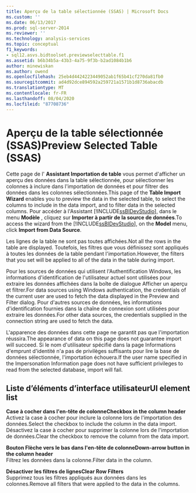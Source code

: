 ```yaml
---
title: Aperçu de la table sélectionnée (SSAS) | Microsoft Docs
ms.custom: ''
ms.date: 06/13/2017
ms.prod: sql-server-2014
ms.reviewer: ''
ms.technology: analysis-services
ms.topic: conceptual
f1_keywords:
- sql12.asvs.bidtoolset.previewselecttable.f1
ms.assetid: b6b34b5a-43b3-4a75-9f3b-b2ad1084b1b6
author: minewiskan
ms.author: owend
ms.openlocfilehash: 25eb4d4424223449052ab1f65b41cf270da81fb0
ms.sourcegitcommit: ad4d92dce894592a259721a1571b1d8736abacdb
ms.translationtype: MT
ms.contentlocale: fr-FR
ms.lasthandoff: 08/04/2020
ms.locfileid: "87708736"
---
```

# <a name="preview-selected-table-ssas"></a><span data-ttu-id="c7b13-102">Aperçu de la table sélectionnée (SSAS)</span><span class="sxs-lookup"><span data-stu-id="c7b13-102">Preview Selected Table (SSAS)</span></span>
  <span data-ttu-id="c7b13-103">Cette page de l' **Assistant Importation de table** vous permet d'afficher un aperçu des données dans la table sélectionnée, pour sélectionner les colonnes à inclure dans l'importation de données et pour filtrer des données dans les colonnes sélectionnées.</span><span class="sxs-lookup"><span data-stu-id="c7b13-103">This page of the **Table Import Wizard** enables you to preview the data in the selected table, to select the columns to include in the data import, and to filter data in the selected columns.</span></span> <span data-ttu-id="c7b13-104">Pour accéder à l'Assistant [!INCLUDE[ssBIDevStudio](../includes/ssbidevstudio-md.md)], dans le menu **Modèle** , cliquez sur **Importer à partir de la source de données**.</span><span class="sxs-lookup"><span data-stu-id="c7b13-104">To access the wizard from the [!INCLUDE[ssBIDevStudio](../includes/ssbidevstudio-md.md)], on the **Model** menu, click **Import from Data Source**.</span></span>  
  
 <span data-ttu-id="c7b13-105">Les lignes de la table ne sont pas toutes affichées.</span><span class="sxs-lookup"><span data-stu-id="c7b13-105">Not all the rows in the table are displayed.</span></span> <span data-ttu-id="c7b13-106">Toutefois, les filtres que vous définissez sont appliqués à toutes les données de la table pendant l'importation.</span><span class="sxs-lookup"><span data-stu-id="c7b13-106">However, the filters that you set will be applied to all of the data in the table during import.</span></span>  
  
 <span data-ttu-id="c7b13-107">Pour les sources de données qui utilisent l'Authentification Windows, les informations d'identification de l'utilisateur actuel sont utilisées pour extraire les données affichées dans la boîte de dialogue Afficher un aperçu et filtrer.</span><span class="sxs-lookup"><span data-stu-id="c7b13-107">For data sources using Windows authentication, the credentials of the current user are used to fetch the data displayed in the Preview and Filter dialog.</span></span> <span data-ttu-id="c7b13-108">Pour d'autres sources de données, les informations d'identification fournies dans la chaîne de connexion sont utilisées pour extraire les données.</span><span class="sxs-lookup"><span data-stu-id="c7b13-108">For other data sources, the credentials supplied in the connection string are used to fetch the data.</span></span>  
  
 <span data-ttu-id="c7b13-109">L'apparence des données dans cette page ne garantit pas que l'importation réussira.</span><span class="sxs-lookup"><span data-stu-id="c7b13-109">The appearance of data on this page does not guarantee import will succeed.</span></span> <span data-ttu-id="c7b13-110">Si le nom d'utilisateur spécifié dans la page Informations d'emprunt d'identité n'a pas de privilèges suffisants pour lire la base de données sélectionnée, l'importation échouera.</span><span class="sxs-lookup"><span data-stu-id="c7b13-110">If the user name specified in the Impersonation Information page does not have sufficient privileges to read from the selected database, import will fail.</span></span>  
  
## <a name="ui-element-list"></a><span data-ttu-id="c7b13-111">Liste d’éléments d’interface utilisateur</span><span class="sxs-lookup"><span data-stu-id="c7b13-111">UI element list</span></span>  
 <span data-ttu-id="c7b13-112">**Case à cocher dans l'en-tête de colonne**</span><span class="sxs-lookup"><span data-stu-id="c7b13-112">**Checkbox in the column header**</span></span>  
 <span data-ttu-id="c7b13-113">Activez la case à cocher pour inclure la colonne lors de l'importation des données.</span><span class="sxs-lookup"><span data-stu-id="c7b13-113">Select the checkbox to include the column in the data import.</span></span> <span data-ttu-id="c7b13-114">Désactivez la case à cocher pour supprimer la colonne lors de l'importation de données.</span><span class="sxs-lookup"><span data-stu-id="c7b13-114">Clear the checkbox to remove the column from the data import.</span></span>  
  
 <span data-ttu-id="c7b13-115">**Bouton Flèche vers le bas dans l'en-tête de colonne**</span><span class="sxs-lookup"><span data-stu-id="c7b13-115">**Down-arrow button in the column header**</span></span>  
 <span data-ttu-id="c7b13-116">Filtrez les données dans la colonne.</span><span class="sxs-lookup"><span data-stu-id="c7b13-116">Filter data in the column.</span></span>  
  
 <span data-ttu-id="c7b13-117">**Désactiver les filtres de lignes**</span><span class="sxs-lookup"><span data-stu-id="c7b13-117">**Clear Row Filters**</span></span>  
 <span data-ttu-id="c7b13-118">Supprimez tous les filtres appliqués aux données dans les colonnes.</span><span class="sxs-lookup"><span data-stu-id="c7b13-118">Remove all filters that were applied to the data in the columns.</span></span>  
  
  
